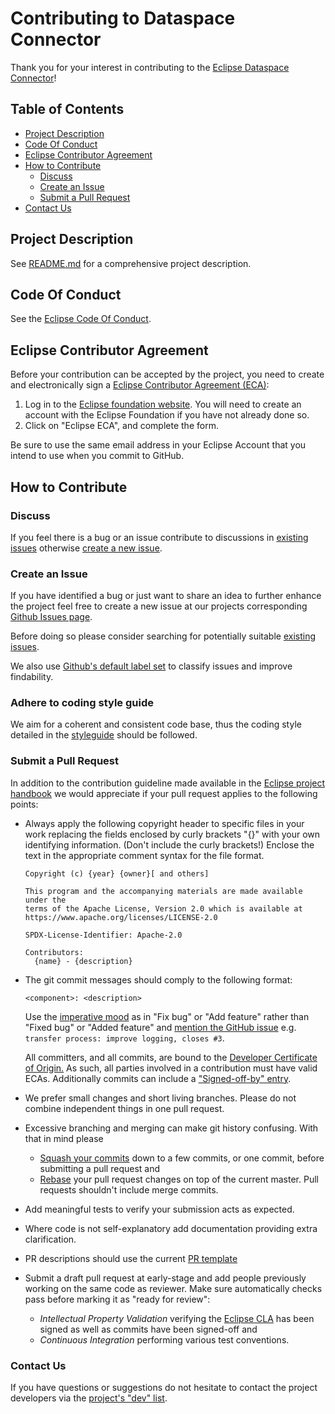 Contributing to Dataspace Connector
===================================

Thank you for your interest in contributing to
the [Eclipse Dataspace Connector](https://projects.eclipse.org/projects/technology.dataspaceconnector)!

## Table of Contents

* [Project Description](#project-description)
* [Code Of Conduct](#code-of-conduct)
* [Eclipse Contributor Agreement](#eclipse-contributor-agreement)
* [How to Contribute](#how-to-contribute)
    * [Discuss](#discuss)
    * [Create an Issue](#create-an-issue)
    * [Submit a Pull Request](#submit-a-pull-request)
* [Contact Us](#contact-us)

## Project Description

See [README.md](README.md) for a comprehensive project description.

## Code Of Conduct

See the [Eclipse Code Of Conduct](https://www.eclipse.org/org/documents/Community_Code_of_Conduct.php).

## Eclipse Contributor Agreement

Before your contribution can be accepted by the project, you need to create and electronically sign
a [Eclipse Contributor Agreement (ECA)](http://www.eclipse.org/legal/ecafaq.php):

1. Log in to the [Eclipse foundation website](https://accounts.eclipse.org/user/login/). You will need to create an
   account with the Eclipse Foundation if you have not already done so.
2. Click on "Eclipse ECA", and complete the form.

Be sure to use the same email address in your Eclipse Account that you intend to use when you commit to GitHub.

## How to Contribute

### Discuss

If you feel there is a bug or an issue contribute to discussions in
[existing issues](https://github.com/eclipse-dataspaceconnector/DataSpaceConnector/issues?q=is%3Aissue+is%3Aopen)
otherwise [create a new issue](#create-an-issue).

### Create an Issue

If you have identified a bug or just want to share an idea to further enhance the project feel free to create a new
issue at our projects corresponding
[Github Issues page](https://github.com/eclipse-dataspaceconnector/DataSpaceConnector/issues/new).

Before doing so please consider searching for potentially suitable
[existing issues](https://github.com/eclipse-dataspaceconnector/DataSpaceConnector/issues?q=is%3Aissue+is%3Aopen).

We also
use [Github's default label set](https://docs.github.com/en/issues/using-labels-and-milestones-to-track-work/managing-labels)
to classify issues and improve findability.

### Adhere to coding style guide

We aim for a coherent and consistent code base, thus the coding style detailed in the [styleguide](styleguide.md) should
be followed.

### Submit a Pull Request

In addition to the contribution guideline made available in
the [Eclipse project handbook](https://www.eclipse.org/projects/handbook/#contributing)
we would appreciate if your pull request applies to the following points:

* Always apply the following copyright header to specific files in your work replacing the fields enclosed by curly
  brackets "{}" with your own identifying information. (Don't include the curly brackets!) Enclose the text in the
  appropriate comment syntax for the file format.

    ```text
    Copyright (c) {year} {owner}[ and others]

    This program and the accompanying materials are made available under the
    terms of the Apache License, Version 2.0 which is available at
    https://www.apache.org/licenses/LICENSE-2.0

    SPDX-License-Identifier: Apache-2.0

    Contributors:
      {name} - {description}
    ```

* The git commit messages should comply to the following format:
    ```
    <component>: <description>
    ```

  Use the [imperative mood](https://github.com/git/git/blob/master/Documentation/SubmittingPatches)
  as in "Fix bug" or "Add feature" rather than "Fixed bug" or "Added feature" and
  [mention the GitHub issue](https://docs.github.com/en/issues/tracking-your-work-with-issues/linking-a-pull-request-to-an-issue)
  e.g. `transfer process: improve logging, closes #3`.

  All committers, and all commits, are bound to
  the [Developer Certificate of Origin.](https://www.eclipse.org/legal/DCO.php)
  As such, all parties involved in a contribution must have valid ECAs. Additionally commits can include
  a ["Signed-off-by" entry](https://wiki.eclipse.org/Development_Resources/Contributing_via_Git).
* We prefer small changes and short living branches. Please do not combine independent things in one pull request.


* Excessive branching and merging can make git history confusing. With that in mind please

    * [Squash your commits](https://git-scm.com/book/en/v2/Git-Tools-Rewriting-History#_squashing)
      down to a few commits, or one commit, before submitting a pull request and
    * [Rebase](https://git-scm.com/book/en/v2/Git-Branching-Rebasing) your pull request changes on top of the current
      master. Pull requests shouldn't include merge commits.

* Add meaningful tests to verify your submission acts as expected.

* Where code is not self-explanatory add documentation providing extra clarification.

* PR descriptions should use the current [PR template](.github/PULL_REQUEST_TEMPLATE.md)

* Submit a draft pull request at early-stage and add people previously working on the same code as reviewer. Make sure
  automatically checks pass before marking it as "ready for review":

    * _Intellectual Property Validation_ verifying the [Eclipse CLA](#eclipse-contributor-agreement) has been signed as
      well as commits have been signed-off and
    * _Continuous Integration_ performing various test conventions.

### Contact Us

If you have questions or suggestions do not hesitate to contact the project developers via
the [project's "dev" list](https://dev.eclipse.org/mailman/listinfo/dataspaceconnector-dev). 
